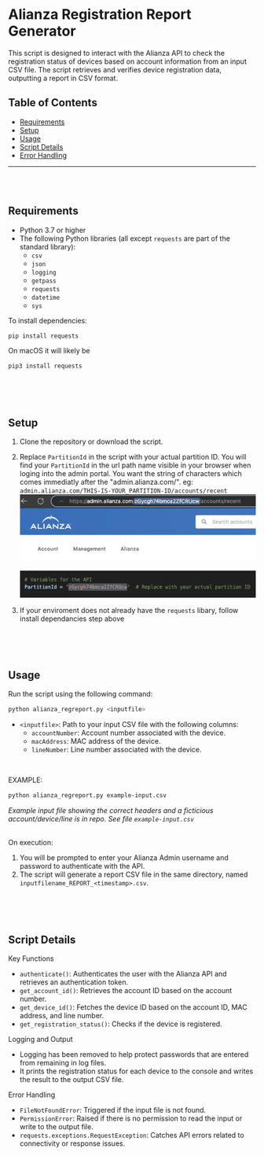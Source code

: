 # Alianza Registration Report Generator

This script is designed to interact with the Alianza API to check the registration status of devices based on account information from an input CSV file. The script retrieves and verifies device registration data, outputting a report in CSV format. 

## Table of Contents
- [Requirements](#requirements)
- [Setup](#setup)
- [Usage](#usage)
- [Script Details](#script-details)
- [Error Handling](#error-handling)

---
<br><br>
## Requirements

- Python 3.7 or higher
- The following Python libraries (all except `requests` are part of the standard library):
  - `csv`
  - `json`
  - `logging`
  - `getpass`
  - `requests`
  - `datetime`
  - `sys`

To install dependencies:
```bash
pip install requests
```

On macOS it will likely be
```bash
pip3 install requests
```
<br><br><br>


## Setup

1. Clone the repository or download the script.
2. Replace `PartitionId` in the script with your actual partition ID. You will find your `PartitionId` in the url path name visible in your browser when loging into the admin portal. You want the string of characters which comes immediatly after the "admin.alianza.com/". eg: `admin.alianza.com/THIS-IS-YOUR_PARTITION-ID/accounts/recent` 
![PartitionId](https://raw.githubusercontent.com/pedalsquares/reg-report/main/images/image_partitionId.png)<br><br>
![Variable](https://raw.githubusercontent.com/pedalsquares/reg-report/main/images/image_variable.png)

3. If your enviroment does not already have the `requests` libary, follow install dependancies step above


<br><br><br>
## Usage

Run the script using the following command:

```bash
python alianza_regreport.py <inputfile>
```

- `<inputfile>`: Path to your input CSV file with the following columns:
  - `accountNumber`: Account number associated with the device.
  - `macAddress`: MAC address of the device.
  - `lineNumber`: Line number associated with the device.
    
<br>

EXAMPLE:
```bash
python alianza_regreport.py example-input.csv
```
_Example input file showing the correct headers and a ficticious account/device/line is in repo. See file `example-input.csv`_

<br>
On execution:

1. You will be prompted to enter your Alianza Admin username and password to authenticate with the API.
2. The script will generate a report CSV file in the same directory, named `inputfilename_REPORT_<timestamp>.csv`.


<br><br><br>
## Script Details
Key Functions
- `authenticate()`: Authenticates the user with the Alianza API and retrieves an authentication token.
- `get_account_id()`: Retrieves the account ID based on the account number.
- `get_device_id()`: Fetches the device ID based on the account ID, MAC address, and line number.
- `get_registration_status()`: Checks if the device is registered.

Logging and Output
- Logging has been removed to help protect passwords that are entered from remaining in log files.
- It prints the registration status for each device to the console and writes the result to the output CSV file.

Error Handling
- `FileNotFoundError`: Triggered if the input file is not found.
- `PermissionError`: Raised if there is no permission to read the input or write to the output file.
- `requests.exceptions.RequestException`: Catches API errors related to connectivity or response issues.
